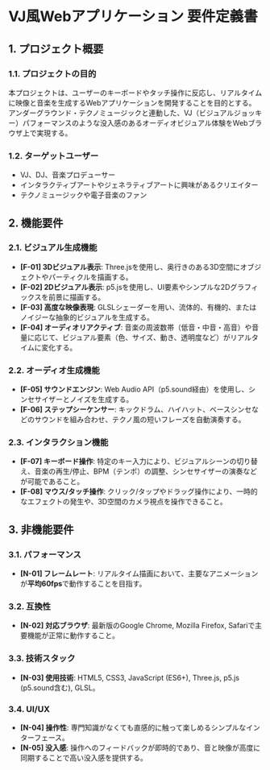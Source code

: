 # VJ風Webアプリケーション 要件定義書

## 1. プロジェクト概要

### 1.1. プロジェクトの目的
本プロジェクトは、ユーザーのキーボードやタッチ操作に反応し、リアルタイムに映像と音楽を生成するWebアプリケーションを開発することを目的とする。アンダーグラウンド・テクノミュージックと連動した、VJ（ビジュアルジョッキー）パフォーマンスのような没入感のあるオーディオビジュアル体験をWebブラウザ上で実現する。

### 1.2. ターゲットユーザー
- VJ、DJ、音楽プロデューサー
- インタラクティブアートやジェネラティブアートに興味があるクリエイター
- テクノミュージックや電子音楽のファン

## 2. 機能要件

### 2.1. ビジュアル生成機能
- **[F-01] 3Dビジュアル表示**: Three.jsを使用し、奥行きのある3D空間にオブジェクトやパーティクルを描画する。
- **[F-02] 2Dビジュアル表示**: p5.jsを使用し、UI要素やシンプルな2Dグラフィックスを前景に描画する。
- **[F-03] 高度な映像表現**: GLSLシェーダーを用い、流体的、有機的、またはノイジーな抽象的ビジュアルを生成する。
- **[F-04] オーディオリアクティブ**: 音楽の周波数帯（低音・中音・高音）や音量に応じて、ビジュアル要素（色、サイズ、動き、透明度など）がリアルタイムに変化する。

### 2.2. オーディオ生成機能
- **[F-05] サウンドエンジン**: Web Audio API（p5.sound経由）を使用し、シンセサイザーとノイズを生成する。
- **[F-06] ステップシーケンサー**: キックドラム、ハイハット、ベースシンセなどのサウンドを組み合わせ、テクノ風の短いフレーズを自動演奏する。

### 2.3. インタラクション機能
- **[F-07] キーボード操作**: 特定のキー入力により、ビジュアルシーンの切り替え、音楽の再生/停止、BPM（テンポ）の調整、シンセサイザーの演奏などが可能であること。
- **[F-08] マウス/タッチ操作**: クリック/タップやドラッグ操作により、一時的なエフェクトの発生や、3D空間のカメラ視点を操作できること。

## 3. 非機能要件

### 3.1. パフォーマンス
- **[N-01] フレームレート**: リアルタイム描画において、主要なアニメーションが**平均60fps**で動作することを目指す。

### 3.2. 互換性
- **[N-02] 対応ブラウザ**: 最新版のGoogle Chrome, Mozilla Firefox, Safariで主要機能が正常に動作すること。

### 3.3. 技術スタック
- **[N-03] 使用技術**: HTML5, CSS3, JavaScript (ES6+), Three.js, p5.js (p5.sound含む), GLSL。

### 3.4. UI/UX
- **[N-04] 操作性**: 専門知識がなくても直感的に触って楽しめるシンプルなインターフェース。
- **[N-05] 没入感**: 操作へのフィードバックが即時的であり、音と映像が高度に同期することで高い没入感を提供する。